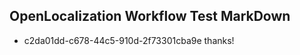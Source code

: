 ## OpenLocalization Workflow Test MarkDown

* c2da01dd-c678-44c5-910d-2f73301cba9e 
thanks!



<!--HONumber=Jan16_HO5-->
